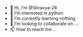 - 👋 Hi, I’m @Shravya-28
- 👀 I’m interested in python
- 🌱 I’m currently learning nothing
- 💞️ I’m looking to collaborate on ...
- 📫 How to reach me ...

<!---
Shravya-28/Shravya-28 is a ✨ special ✨ repository because its `README.md` (this file) appears on your GitHub profile.
You can click the Preview link to take a look at your changes.
--->
